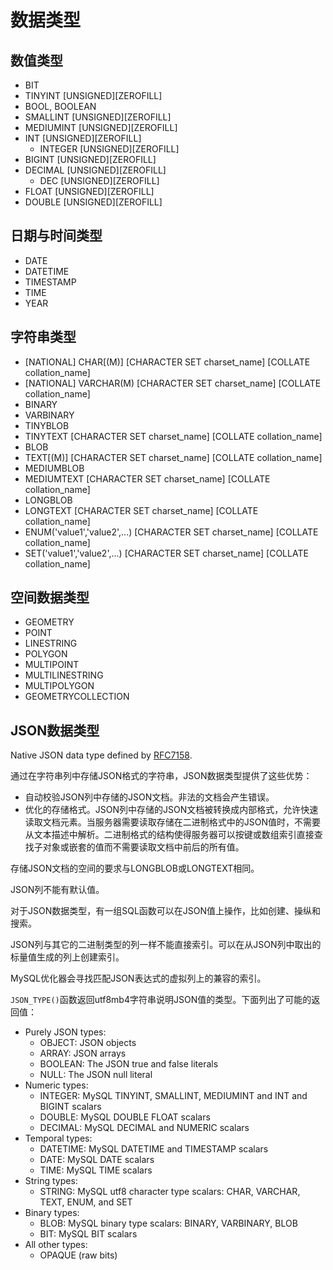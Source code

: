 # 数据类型

## 数值类型

- BIT
- TINYINT [UNSIGNED][ZEROFILL]
- BOOL, BOOLEAN
- SMALLINT [UNSIGNED][ZEROFILL]
- MEDIUMINT [UNSIGNED][ZEROFILL]
- INT [UNSIGNED][ZEROFILL]
    - INTEGER [UNSIGNED][ZEROFILL]
- BIGINT [UNSIGNED][ZEROFILL]
- DECIMAL [UNSIGNED][ZEROFILL]
    - DEC [UNSIGNED][ZEROFILL]
- FLOAT [UNSIGNED][ZEROFILL]
- DOUBLE [UNSIGNED][ZEROFILL]

## 日期与时间类型

- DATE
- DATETIME
- TIMESTAMP
- TIME
- YEAR

## 字符串类型

- [NATIONAL] CHAR[(M)] [CHARACTER SET charset_name] [COLLATE collation_name]
- [NATIONAL] VARCHAR(M) [CHARACTER SET charset_name] [COLLATE collation_name]
- BINARY
- VARBINARY
- TINYBLOB
- TINYTEXT [CHARACTER SET charset_name] [COLLATE collation_name]
- BLOB
- TEXT[(M)] [CHARACTER SET charset_name] [COLLATE collation_name]
- MEDIUMBLOB
- MEDIUMTEXT [CHARACTER SET charset_name] [COLLATE collation_name]
- LONGBLOB
- LONGTEXT [CHARACTER SET charset_name] [COLLATE collation_name]
- ENUM('value1','value2',...) [CHARACTER SET charset_name] [COLLATE collation_name]
- SET('value1','value2',...) [CHARACTER SET charset_name] [COLLATE collation_name]

## 空间数据类型

- GEOMETRY
- POINT
- LINESTRING
- POLYGON
- MULTIPOINT
- MULTILINESTRING
- MULTIPOLYGON
- GEOMETRYCOLLECTION

## JSON数据类型

Native JSON data type defined by [RFC7158](https://tools.ietf.org/html/rfc7159).

通过在字符串列中存储JSON格式的字符串，JSON数据类型提供了这些优势：
- 自动校验JSON列中存储的JSON文档。非法的文档会产生错误。
- 优化的存储格式。JSON列中存储的JSON文档被转换成内部格式，允许快速读取文档元素。当服务器需要读取存储在二进制格式中的JSON值时，不需要从文本描述中解析。二进制格式的结构使得服务器可以按键或数组索引直接查找子对象或嵌套的值而不需要读取文档中前后的所有值。

存储JSON文档的空间的要求与LONGBLOB或LONGTEXT相同。

JSON列不能有默认值。

对于JSON数据类型，有一组SQL函数可以在JSON值上操作，比如创建、操纵和搜索。

JSON列与其它的二进制类型的列一样不能直接索引。可以在从JSON列中取出的标量值生成的列上创建索引。

MySQL优化器会寻找匹配JSON表达式的虚拟列上的兼容的索引。

`JSON_TYPE()`函数返回utf8mb4字符串说明JSON值的类型。下面列出了可能的返回值：
- Purely JSON types:
    - OBJECT: JSON objects
    - ARRAY: JSON arrays
    - BOOLEAN: The JSON true and false literals
    - NULL: The JSON null literal 
- Numeric types:
    - INTEGER: MySQL TINYINT, SMALLINT, MEDIUMINT and INT and BIGINT scalars
    - DOUBLE: MySQL DOUBLE FLOAT scalars
    - DECIMAL: MySQL DECIMAL and NUMERIC scalars 
- Temporal types:
    - DATETIME: MySQL DATETIME and TIMESTAMP scalars
    - DATE: MySQL DATE scalars
    - TIME: MySQL TIME scalars 
- String types:
    - STRING: MySQL utf8 character type scalars: CHAR, VARCHAR, TEXT, ENUM, and SET 
- Binary types:
    - BLOB: MySQL binary type scalars: BINARY, VARBINARY, BLOB
    - BIT: MySQL BIT scalars 
- All other types:
    - OPAQUE (raw bits) 
